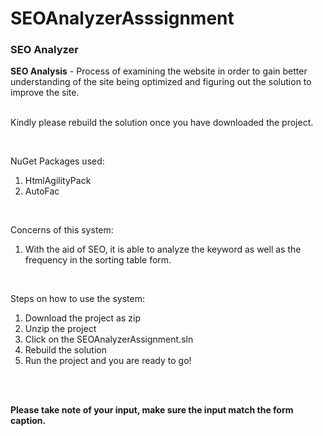 # SEOAnalyzerAsssignment
<h3>SEO Analyzer</h3>
<b>SEO Analysis</b> - Process of examining the website in order to gain better understanding of the site being optimized and figuring out the solution to improve the site.

<br />
<br />

Kindly please rebuild the solution once you have downloaded the project.

<br />

NuGet Packages used:
1. HtmlAgilityPack
2. AutoFac

<br />

Concerns of this system:
1. With the aid of SEO, it is able to analyze the keyword as well as the frequency in the sorting table form.

<br />

Steps on how to use the system:
1. Download the project as zip
2. Unzip the project
3. Click on the SEOAnalyzerAssignment.sln
4. Rebuild the solution
5. Run the project and you are ready to go!

<br />
<br />


**Please take note of your input, make sure the input match the form caption.**


